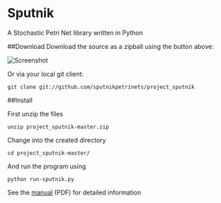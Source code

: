 Sputnik
=======

A Stochastic Petri Net library written in Python

##Download
Download the source as a zipball using the button above:

![Screenshot](http://oliverpalmer.net/imperial/sputnik/save_source.png)

Or via your local git client:

`git clone git://github.com/sputnikpetrinets/project_sputnik`

##Install

First unzip the files

`unzip project_sputnik-master.zip`

Change into the created directory

`cd project_sputnik-master/`

And run the program using

`python run-sputnik.py`

See the [manual](MANUAL.pdf?raw=True) (PDF) for detailed information
